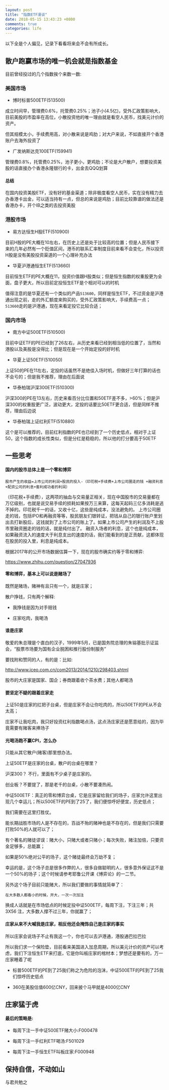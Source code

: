 ```yaml
---
layout: post
title: "指数ETF漫谈"
date: 2018-05-15 13:43:23 +0800
comments: true
categories: life
---
```


以下全是个人偏见，记录下看看将来会不会有所成长。

## 散户跑赢市场的唯一机会就是指数基金

<!-- more -->

目前曾经投过的几个指数挨个来数一数:


### 美国市场

* 博时标普500ETF(513500)

成立时间早，管理费0.6%，托管费0.25%；池子小(4.5亿)，受外汇政策影响大，目前美股的市盈率在高位，小散投资他的唯一理由就是看空人民币，找美元计价的资产。

但其规模太小，手续费用高，对小散来说是鸡肋；对大户来说，不如直接开个香港账户去海外投资了


* 广发纳斯达克100ETF(159941)

管理费0.8%，托管费0.25%，池子更小，更鸡肋；不论是大户散户，想要投资美股的话直接办个香港永隆银行的卡，出金去QQQ划算


#### 总结

在国内投资美股ETF，没有好的基金渠道；除非极度看空人民币，实在没有精力去办香港卡出金，可以适当持有一点，但总的来说是鸡肋；目前比较靠谱的做法还是香港办卡，开个IB之类的去投资美股


### 港股市场

* 易方达恒生H股ETF(510900)

目前H股的PE大概在10左右，在历史上还是处于比较高的位置；但是人民币接下来的几年必然有一个贬值区间，港币的联系汇率制度目前来看不会变化，所以投资H股是没有美股投资渠道的一个心理补充办法


* 华夏沪港通恒生ETF(513660)

目前恒生ETF的PE大概在11，投资价值跟H股类似；但是恒生指数的权重股更为全面，盘子更大，所以目前定投恒生ETF是个相对可以的时机

值得注意的是华夏还有一个类似的产品`513600`，同样是恒生ETF，不过资金是沪港通出现之前，走的外汇额度来购买的，受外汇政策影响大，手续费高一点； `513660`走的是沪港通，现在来看定投它比较合适；


### 国内市场

* 南方中证500ETF(510500)

目前中证ETF的PE已经到了26左右，从历史来看已经到相当低的位置了，当然和港股以及美股是没得比；但是现在是一个开始定投的好时机


* 华夏上证50ETF(510050)

上证50的PE在11左右，定投的话虽然不是绝佳入场时机，但做好三年打算的话也不会亏的；但是我不推荐，理由在后面说

* 华泰柏瑞沪深300ETF(510300)

沪深300的PE在13左右，历史来看百分比位置和50ETF差不多，>60%；但是沪深300的权重股更广泛，波动更大，定投的话要比50ETF更合适，但是同样不推荐，理由后边说


* 华泰柏瑞上证红利ETF(510880)

这个是可以推荐的，目前红利指数的PE也已经到了一个历史低点，相对于上证50，这个指数的成长性类似，但是分红是稳稳的，所以他的打分要高于50ETF


## 一些思考

#### 国内的股市总体上是一个零和博弈

```
股市产生的收益=上市公司的利润+股民的投入-（印花税+手续费+上市公司圈走的钱 +融资利息+配资公司的利息+套利成功者的利润）
```

（印花税+手续费），这两项的抽血与交易量正相关，现在中国股市的交易量都在万亿级别，也就是说交易手续的损耗如果按万三来算，这每天起码三亿多消耗是逃不掉的。印花税千一的话，又收十亿，这些是纯成本，没法避免的。
上市公司圈走的钱，包括IPO和再融资等等，股民朋友们银转证，把钱从自己的银行账户里划出去打新股后，这钱就到了上市公司的账上了。如果上市公司产生的利润及不上股市里融资圈走的钱的话，就是纯付出了。
融资入场者的利息，这个也是纯成本，如果融资流入的速度大于利息支出的速度的话，我们能看到的是正贡献，这都体现在股民的投入里，利息是纯成本。

根据2017年的公开市场数据估算一下，现在的股市确实约等于零和博弈:

https://www.zhihu.com/question/27047936


#### 零和博弈，基本上可以说是赌场了

既然是赌场，赌神有且只有一个，就是庄家；

散户挣钱，只有两个解释:

* 我挣钱是因为对手赔钱

* 庄家吃肉，我喝汤

#### 谁是庄家

敬爱的朱总理是个直白的汉子，1999年5月，已是国务院总理的朱镕基批示证监会，“股票市场要为国有企业脱困和推行股份制服务”

要找附和赞同的人，有的是：比如:

http://www.iceo.com.cn/com2013/2014/1210/298403.shtml

股市的大庄家是国家、国企；券商跟着收个茶水费；其他人都喝汤

#### 要坚定不疑的跟着庄家走

上证50是庄家的扛把子台桌，但是庄家不会让你吃肉的，所以50ETF的PE从不会太高；

庄家不让我吃肉，我只好投资红利指数喝点汤，这点汤庄家还是愿意给的，因为毕竟需要有赌客来捧场子

#### 光喝汤跑不赢CPI，怎么办

只能从其它散户(赌客)那里想办法。

上证50ETF是庄家的台桌，散户的台桌在哪里？

沪深300？ 不行，里面有不少桌子是庄家的。

创业板？不要提了，那是老千的台桌，小散不要凑热闹。

中证500ETF：真正的零和博弈台桌，它是庄家留给我们的场子，庄家允许这里出现几个幸运儿；所以500ETF的PE到了25了，我们便惊呼好便宜，历史低点；

我们需要在这里打胜仗。

能长期战胜市场的人是不存在的，百战不殆的赌神也是不存在的，但是我们只需要打败50%的人就可以了；

有个著名的赌徒谬误：赌大小，只赌大或者只赌小；每次失败，赌注加倍，只要资金足够多，总能赢；

如果是50%绝对公平的场子，这个赌徒最终会万劫不复；

幸运的是，这个场子总是很多作弊的人，很多自做聪明的人，很多意外保证这不是一个50%的场子；这个时候请参考耶鲁公开课《博弈论》的一二节。

另外这个场子目前只能赌大，所以我们要做的事情就简单了：

`在大多数人都看小的时候，开大，一次一次加注`

换成人话就是在市场低点的时候定投中证500ETF，每周下注，下注三年；共3X56 注，大多数人撑不过三年，你就赢了；


#### 庄家从来不大喊我是庄家，相反他还会掩饰自己是庄家的事实

所以庄家会说场子不止有我这一个，你也可以去沪港通，港股通巴拉巴拉

所以我们求一个保险垫，目前看来美国进入加息周期，所以美元计价的资产可以考虑，我们下注恒生ETF来打底，它是你叫板庄家的棺材本；梦想还是要有的，万一庄家睡着了呢

* 标普500ETF的PE到了25我们称之为危险的泡沫，中证500ETF的PE到了25我们惊呼历史低点

* 360在美股估值600亿CNY，回来披个马甲就是4000亿CNY

## 庄家猛于虎

#### 最后的策略是:

* 每周下注一手中证500ETF赌大小:F000478

* 每周下注一手红利ETF喝汤:F501029

* 每周下注一手恒生ETF叫板庄家:F000948


## 保持自信，不动如山

与君共勉之
